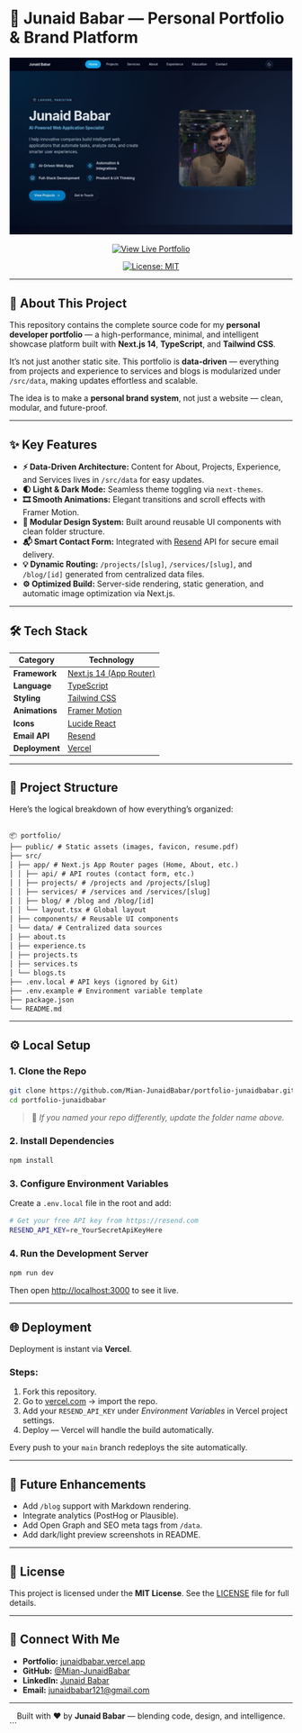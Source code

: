 # 🧠 Junaid Babar — Personal Portfolio & Brand Platform

![Portfolio Showcase](./public/portfolio-showcase.png)

<!--
  TODO: CREATE YOUR SHOWCASE IMAGE
  1. Open your deployed portfolio website (custom domain or Vercel link).
  2. Capture a full-width screenshot of the home page.
  3. Save it as `portfolio-showcase.png` inside `/public/` and commit it.
-->

<div align="center">

[![View Live Portfolio](https://img.shields.io/badge/View_Live_Portfolio-22C55E?style=for-the-badge&logo=vercel&logoColor=white)](https://junaidbabar-dev.vercel.app/)

<!-- TODO: Replace above URL with your actual live domain -->

[![License: MIT](https://img.shields.io/badge/License-MIT-blue.svg?style=for-the-badge)](https://opensource.org/licenses/MIT)

</div>

---

## 🚀 About This Project

This repository contains the complete source code for my **personal developer portfolio** — a high-performance, minimal, and intelligent showcase platform built with **Next.js 14**, **TypeScript**, and **Tailwind CSS**.

It’s not just another static site. This portfolio is **data-driven** — everything from projects and experience to services and blogs is modularized under `/src/data`, making updates effortless and scalable.

The idea is to make a **personal brand system**, not just a website — clean, modular, and future-proof.

---

## ✨ Key Features

- **⚡ Data-Driven Architecture:** Content for About, Projects, Experience, and Services lives in `/src/data` for easy updates.
- **🌓 Light & Dark Mode:** Seamless theme toggling via `next-themes`.
- **🎞️ Smooth Animations:** Elegant transitions and scroll effects with Framer Motion.
- **🧱 Modular Design System:** Built around reusable UI components with clean folder structure.
- **📬 Smart Contact Form:** Integrated with [Resend](https://resend.com/) API for secure email delivery.
- **💡 Dynamic Routing:** `/projects/[slug]`, `/services/[slug]`, and `/blog/[id]` generated from centralized data files.
- **⚙️ Optimized Build:** Server-side rendering, static generation, and automatic image optimization via Next.js.

---

## 🛠️ Tech Stack

| Category       | Technology                                      |
| -------------- | ----------------------------------------------- |
| **Framework**  | [Next.js 14 (App Router)](https://nextjs.org/)  |
| **Language**   | [TypeScript](https://www.typescriptlang.org/)   |
| **Styling**    | [Tailwind CSS](https://tailwindcss.com/)        |
| **Animations** | [Framer Motion](https://www.framer.com/motion/) |
| **Icons**      | [Lucide React](https://lucide.dev/)             |
| **Email API**  | [Resend](https://resend.com/)                   |
| **Deployment** | [Vercel](https://vercel.com/)                   |

---

## 📁 Project Structure

Here’s the logical breakdown of how everything’s organized:
```

📦 portfolio/
├── public/ # Static assets (images, favicon, resume.pdf)
├── src/
│ ├── app/ # Next.js App Router pages (Home, About, etc.)
│ │ ├── api/ # API routes (contact form, etc.)
│ │ ├── projects/ # /projects and /projects/[slug]
│ │ ├── services/ # /services and /services/[slug]
│ │ ├── blog/ # /blog and /blog/[id]
│ │ └── layout.tsx # Global layout
│ ├── components/ # Reusable UI components
│ └── data/ # Centralized data sources
│ ├── about.ts
│ ├── experience.ts
│ ├── projects.ts
│ ├── services.ts
│ └── blogs.ts
├── .env.local # API keys (ignored by Git)
├── .env.example # Environment variable template
├── package.json
└── README.md

````

---

## ⚙️ Local Setup

### 1. Clone the Repo
```bash
git clone https://github.com/Mian-JunaidBabar/portfolio-junaidbabar.git
cd portfolio-junaidbabar
````

> 📝 _If you named your repo differently, update the folder name above._

### 2. Install Dependencies

```bash
npm install
```

### 3. Configure Environment Variables

Create a `.env.local` file in the root and add:

```bash
# Get your free API key from https://resend.com
RESEND_API_KEY=re_YourSecretApiKeyHere
```

### 4. Run the Development Server

```bash
npm run dev
```

Then open [http://localhost:3000](http://localhost:3000) to see it live.

---

## 🌐 Deployment

Deployment is instant via **Vercel**.

### Steps:

1. Fork this repository.
2. Go to [vercel.com](https://vercel.com/) → import the repo.
3. Add your `RESEND_API_KEY` under _Environment Variables_ in Vercel project settings.
4. Deploy — Vercel will handle the build automatically.

Every push to your `main` branch redeploys the site automatically.

---

## 🧩 Future Enhancements

- Add `/blog` support with Markdown rendering.
- Integrate analytics (PostHog or Plausible).
- Add Open Graph and SEO meta tags from `/data`.
- Add dark/light preview screenshots in README.

---

## 🪪 License

This project is licensed under the **MIT License**.
See the [LICENSE](./LICENSE) file for full details.

---

## 🤝 Connect With Me

- **Portfolio:** [junaidbabar.vercel.app](https://junaidbabar.vercel.app)
- **GitHub:** [@Mian-JunaidBabar](https://github.com/Mian-JunaidBabar)
- **LinkedIn:** [Junaid Babar](https://linkedin.com/in/mian-junaidbabar)
- **Email:** [junaidbabar121@gmail.com](mailto:junaidbabar121@gmail.com)

---

<div align="center">
Built with ❤️ by <strong>Junaid Babar</strong> — blending code, design, and intelligence.
</div>
```

